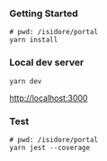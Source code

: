 ### Getting Started

```
# pwd: /isidore/portal
yarn install
```

### Local dev server
```
yarn dev
```

[http://localhost:3000](http://localhost:3000)

### Test
```
# pwd: /isidore/portal
yarn jest --coverage
```

